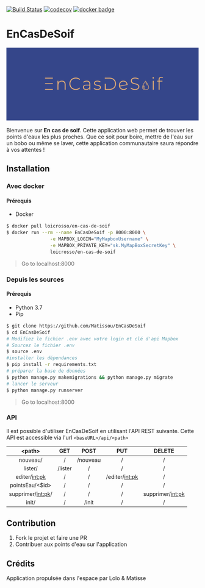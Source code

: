 [![Build Status](https://travis-ci.com/Matissou/EnCasDeSoif.svg?branch=master)](https://travis-ci.com/Matissou/EnCasDeSoif) [![codecov](https://codecov.io/gh/Matissou/EnCasDeSoif/branch/master/graph/badge.svg)](https://codecov.io/gh/Matissou/EnCasDeSoif) [![docker badge](https://images.microbadger.com/badges/image/loicrosso/en-cas-de-soif.svg)](https://microbadger.com/images/loicrosso/en-cas-de-soif)
# EnCasDeSoif
![Logo EnCasDeSoif](https://raw.githubusercontent.com/Matissou/EnCasDeSoif/master/EnCasDeSoif/static/img/logo_ecds.png)


Bienvenue sur **En cas de soif**. Cette application web permet de trouver les points d'eaux les plus proches.
Que ce soit pour boire, mettre de l'eau sur un bobo ou même se laver, cette application communautaire saura répondre à vos attentes !

## Installation 

### Avec docker
#### Prérequis
- Docker

```bash
$ docker pull loicrosso/en-cas-de-soif
$ docker run --rm --name EnCasDeSoif -p 8000:8000 \
                -e MAPBOX_LOGIN="MyMapboxUsername" \
                -e MAPBOX_PRIVATE_KEY="sk.MyMapBoxSecretKey" \
                loicrosso/en-cas-de-soif
```
> Go to localhost:8000

### Depuis les sources
#### Prérequis
- Python 3.7
- Pip

```bash
$ git clone https://github.com/Matissou/EnCasDeSoif
$ cd EnCasDeSoif
# Modifiez le fichier .env avec votre login et clé d'api Mapbox 
# Sourcez le fichier .env
$ source .env
#installer les dépendances
$ pip install -r requirements.txt
# préparer la base de données
$ python manage.py makemigrations && python manage.py migrate
# lancer le serveur
$ python manage.py runserver
```

> Go to localhost:8000


[//]: <> (Pour générer le tableau à partir du CSV : https://www.tablesgenerator.com/markdown_tables)
### API
Il est possible d'utiliser EnCasDeSoif en utilisant l'API REST suivante. Cette API est accessible via l'url `<baseURL>/api/<path>`

|      <path\>    | GET | POST | PUT | DELETE |
|:---------------:|:---:|:----:|:---:|:------:|
|  nouveau/  |  /  |   /nouveau  |  /  |    /   |
|  lister/ |  /lister  |   /  |  /  |    /   |
|  editer/<int:pk>  |  /  |   /  |  /editer/<int:pk>  |    /   |
| pointsEau/<$id> |  /  |   /  |  /  |    /   |
| supprimer/<int:pk>/ |  /  |  /  |  /  |    supprimer/<int:pk>  |
| init/ |  /  |   /init  |  /  |    /   |

## Contribution 
1. Fork le projet et faire une PR
2. Contribuer aux points d'eau sur l'application

## Crédits 

Application propulsée dans l'espace par Lolo & Matisse



